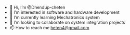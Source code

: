 - 👋 Hi, I’m @Dhendup-cheten
- 👀 I’m interested in software and hardware development 
- 🌱 I’m currently learning Mechatronics system 
- 💞️ I’m looking to collaborate on system integration projects
- 📫 How to reach me heten4@gmail.com

<!---
Dhendup-cheten/Dhendup-cheten is a ✨ special ✨ repository because its `README.md` (this file) appears on your GitHub profile.
You can click the Preview link to take a look at your changes.
--->

